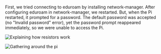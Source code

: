 First, we tried connecting to eduroam by installing network-manager. After configuring eduroam in network-manager, we restarted. But, when the Pi restarted, it prompted for a password. The default password was accepted (no "Invalid password" error), yet the password prompt reappeared immediately, so we were unable to access the Pi.

![Explaining how resistors work](https://cloud.githubusercontent.com/assets/16869723/19295178/be5b41ae-9000-11e6-81ed-d478f6f3b35c.jpg "Explaining how resistors work")

![Gathering around the pi](https://cloud.githubusercontent.com/assets/16869723/19295177/be34d424-9000-11e6-9cff-311c6cfd4e22.jpg "Gathering around the pi")

